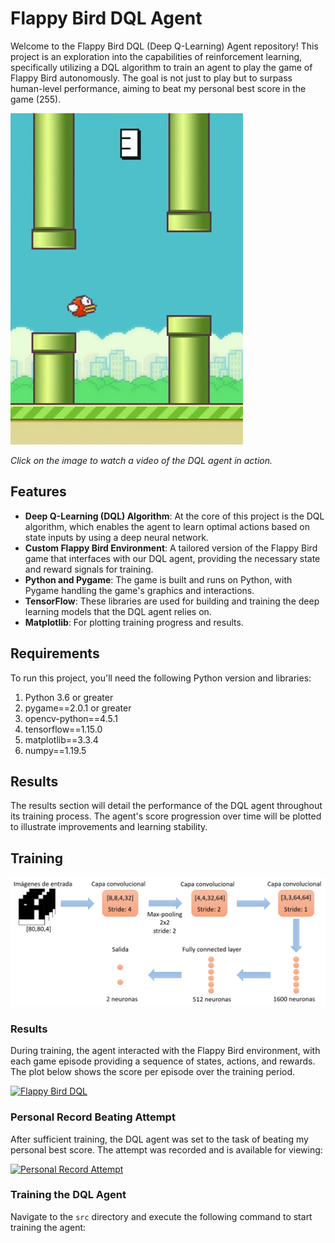 # Flappy Bird DQL Agent

Welcome to the Flappy Bird DQL (Deep Q-Learning) Agent repository! This project is an exploration into the capabilities of reinforcement learning, specifically utilizing a DQL algorithm to train an agent to play the game of Flappy Bird autonomously. The goal is not just to play but to surpass human-level performance, aiming to beat my personal best score in the game (255).

![Training Progress](imgs/flappy.jpg)

*Click on the image to watch a video of the DQL agent in action.*

## Features

- **Deep Q-Learning (DQL) Algorithm**: At the core of this project is the DQL algorithm, which enables the agent to learn optimal actions based on state inputs by using a deep neural network.
- **Custom Flappy Bird Environment**: A tailored version of the Flappy Bird game that interfaces with our DQL agent, providing the necessary state and reward signals for training.
- **Python and Pygame**: The game is built and runs on Python, with Pygame handling the game's graphics and interactions.
- **TensorFlow**: These libraries are used for building and training the deep learning models that the DQL agent relies on.
- **Matplotlib**: For plotting training progress and results.

## Requirements

To run this project, you'll need the following Python version and libraries:

1. Python 3.6 or greater
2. pygame==2.0.1 or greater
3. opencv-python==4.5.1
4. tensorflow==1.15.0
5. matplotlib==3.3.4
6. numpy==1.19.5

## Results

The results section will detail the performance of the DQL agent throughout its training process. The agent's score progression over time will be plotted to illustrate improvements and learning stability.

## Training

![Training Progress](imgs/diagra_cnn.png)

### Results

During training, the agent interacted with the Flappy Bird environment, with each game episode providing a sequence of states, actions, and rewards. The plot below shows the score per episode over the training period.

[![Flappy Bird DQL](imgs/flappy_bird_dql.png)](https://youtu.be/link_to_demo_video)

### Personal Record Beating Attempt

After sufficient training, the DQL agent was set to the task of beating my personal best score. The attempt was recorded and is available for viewing:

[![Personal Record Attempt](imgs/personal_record_attempt.png)](https://youtu.be/link_to_record_beating_video)

### Training the DQL Agent

Navigate to the `src` directory and execute the following command to start training the agent:
